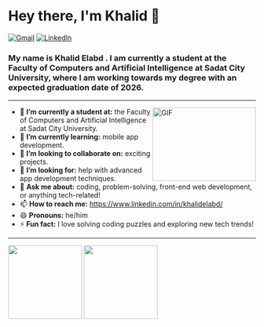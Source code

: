 <h1 align="left"> Hey there, I'm Khalid 👋 </h1>

<span>
  <a href="mailto:rory.aa60@gmail.com"><img alt="Gmail" src="https://img.shields.io/badge/-eb4336?style=flat-square&logo=Gmail&logoColor=white"></a>
</span>
<span>
  <a href="https://www.linkedin.com/in/khalidelabd/"><img alt="LinkedIn" src="https://img.shields.io/badge/-0075b5?style=flat-square&logo=Linkedin&logoColor=white"></a>
</span>



<h3 align="left">  My name is Khalid Elabd . I am currently a student at the Faculty of Computers and Artificial Intelligence at Sadat City University, where I am working towards my degree with an expected graduation date of 2026.</h3>

---
<img src="https://media.giphy.com/media/llarwdtFqG63IlqUR1/giphy.gif" width="210" height="150" align="right" alt="GIF">

- 🔭 **I’m currently a student at:** the Faculty of Computers and Artificial Intelligence at Sadat City University.
- 🌱 **I’m currently learning:** mobile app development.
- 👯 **I’m looking to collaborate on:** exciting projects.
- 🤔 **I’m looking for:** help with advanced app development techniques.
- 💬 **Ask me about:** coding, problem-solving, front-end web development, or anything tech-related!
- 📫 **How to reach me:** https://www.linkedin.com/in/khalidelabd/
- 😄 **Pronouns:** he/him
- ⚡ **Fun fact:** I love solving coding puzzles and exploring new tech trends!
---
<span>
  <img height="150px" src="https://github-readme-stats.vercel.app/api?username=khalidKE&show_icons=true&hide_title=true&hide_border=true&theme=graywhite" />
  <img height="150px" src="https://github-readme-stats.vercel.app/api/top-langs/?username=khalidKE&show_icons=true&layout=compact&langs_count=6&hide_title=true&hide_border=true&theme=graywhite" />
</span>

